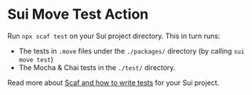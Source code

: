# Sui Move Test Action

Run `npx scaf test` on your Sui project directory. This in turn runs:
- The tests in `.move` files under the `./packages/` directory (by calling `sui move test`)
- The Mocha & Chai tests in the `./test/` directory.

Read more about [Scaf and how to write tests](https://github.com/cNikolaou/scaf) for your Sui project.